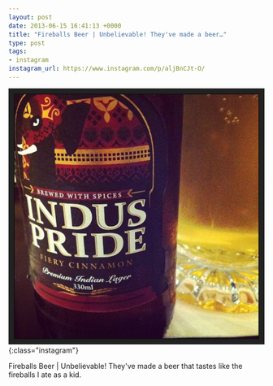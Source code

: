 ```yaml
---
layout: post
date: 2013-06-15 16:41:13 +0000
title: "Fireballs Beer | Unbelievable! They've made a beer…"
type: post
tags:
- instagram
instagram_url: https://www.instagram.com/p/aljBnCJt-O/
---
```


![Instagram - aljBnCJt-O](/assets/aljBnCJt-O.jpg){:class="instagram"}

Fireballs Beer | Unbelievable! They've made a beer that tastes like the fireballs I ate as a kid.
